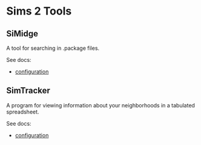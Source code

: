 # Sims 2 Tools

## SiMidge

A tool for searching in .package files.

See docs:

- [configuration](/docs/simidge/config.md)

## SimTracker

A program for viewing information about your neighborhoods in a tabulated spreadsheet.

See docs:

- [configuration](/docs/simtracker/config.md)
